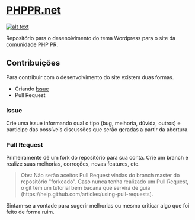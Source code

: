 # [PHPPR.net](http://phppr.net) #

[![alt text](phppr.png "PHPPR.net")](http://phppr.net)

Repositório para o desenolvimento do tema Wordpress para o site da comunidade PHP PR.

## Contribuições ##

Para contribuir com o desenvolvimento do site existem duas formas.

* Criando [Issue](https://github.com/php-pr/phppr.net/issues)
* Pull Request

### Issue ###

Crie uma issue informando qual o tipo (bug, melhoria, dúvida, outros) e participe das possíveis discussões 
que serão geradas a partir da abertura.

### Pull Request ###

Primeiramente dê um fork do repositório para sua conta. Crie um branch e realize suas melhorias, correções, novas features, etc.

<blockquote>Obs: Não serão aceitos Pull Request vindas do branch master do repositório "forkeado". Caso nunca tenha realizado um Pull Request, o git tem um tutorial bem bacana que servirá de guia (https://help.github.com/articles/using-pull-requests).</blockquote>

Sintam-se a vontade para sugerir melhorias ou mesmo criticar algo que foi feito de forma ruim.
